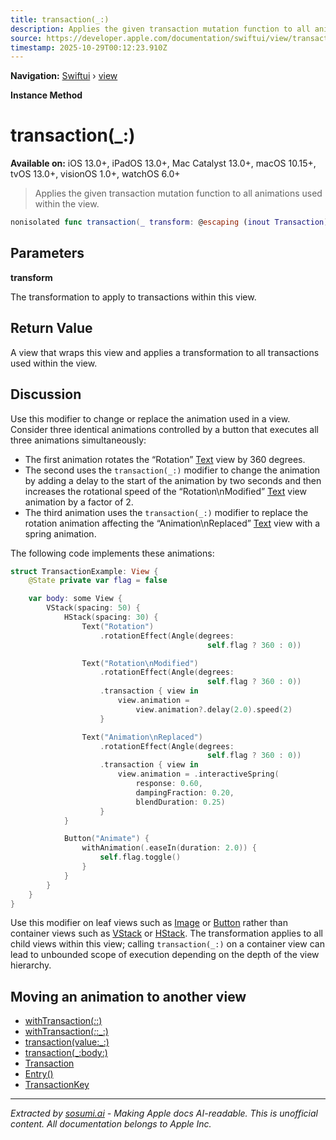 ```yaml
---
title: transaction(_:)
description: Applies the given transaction mutation function to all animations used within the view.
source: https://developer.apple.com/documentation/swiftui/view/transaction(_:)
timestamp: 2025-10-29T00:12:23.910Z
---
```


**Navigation:** [Swiftui](/documentation/swiftui) › [view](/documentation/swiftui/view)

**Instance Method**

# transaction(_:)

**Available on:** iOS 13.0+, iPadOS 13.0+, Mac Catalyst 13.0+, macOS 10.15+, tvOS 13.0+, visionOS 1.0+, watchOS 6.0+

> Applies the given transaction mutation function to all animations used within the view.

```swift
nonisolated func transaction(_ transform: @escaping (inout Transaction) -> Void) -> some View
```

## Parameters

**transform**

The transformation to apply to transactions within this view.



## Return Value

A view that wraps this view and applies a transformation to all transactions used within the view.

## Discussion

Use this modifier to change or replace the animation used in a view. Consider three identical animations controlled by a button that executes all three animations simultaneously:

- The first animation rotates the “Rotation” [Text](/documentation/swiftui/text) view by 360 degrees.
- The second uses the `transaction(_:)` modifier to change the animation by adding a delay to the start of the animation by two seconds and then increases the rotational speed of the “Rotation\nModified” [Text](/documentation/swiftui/text) view animation by a factor of 2.
- The third animation uses the `transaction(_:)` modifier to replace the rotation animation affecting the “Animation\nReplaced” [Text](/documentation/swiftui/text) view with a spring animation.

The following code implements these animations:

```swift
struct TransactionExample: View {
    @State private var flag = false

    var body: some View {
        VStack(spacing: 50) {
            HStack(spacing: 30) {
                Text("Rotation")
                    .rotationEffect(Angle(degrees:
                                            self.flag ? 360 : 0))

                Text("Rotation\nModified")
                    .rotationEffect(Angle(degrees:
                                            self.flag ? 360 : 0))
                    .transaction { view in
                        view.animation =
                            view.animation?.delay(2.0).speed(2)
                    }

                Text("Animation\nReplaced")
                    .rotationEffect(Angle(degrees:
                                            self.flag ? 360 : 0))
                    .transaction { view in
                        view.animation = .interactiveSpring(
                            response: 0.60,
                            dampingFraction: 0.20,
                            blendDuration: 0.25)
                    }
            }

            Button("Animate") {
                withAnimation(.easeIn(duration: 2.0)) {
                    self.flag.toggle()
                }
            }
        }
    }
}
```

Use this modifier on leaf views such as [Image](/documentation/swiftui/image) or [Button](/documentation/swiftui/button) rather than container views such as [VStack](/documentation/swiftui/vstack) or [HStack](/documentation/swiftui/hstack). The transformation applies to all child views within this view; calling `transaction(_:)` on a container view can lead to unbounded scope of execution depending on the depth of the view hierarchy.

## Moving an animation to another view

- [withTransaction(_:_:)](/documentation/swiftui/withtransaction(_:_:))
- [withTransaction(_:_:_:)](/documentation/swiftui/withtransaction(_:_:_:))
- [transaction(value:_:)](/documentation/swiftui/view/transaction(value:_:))
- [transaction(_:body:)](/documentation/swiftui/view/transaction(_:body:))
- [Transaction](/documentation/swiftui/transaction)
- [Entry()](/documentation/swiftui/entry())
- [TransactionKey](/documentation/swiftui/transactionkey)

---

*Extracted by [sosumi.ai](https://sosumi.ai) - Making Apple docs AI-readable.*
*This is unofficial content. All documentation belongs to Apple Inc.*
